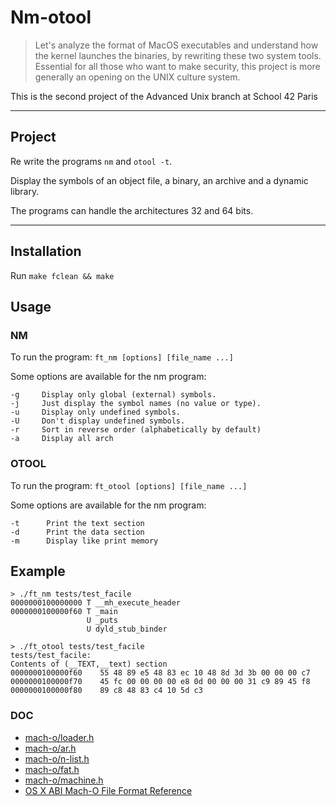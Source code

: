 # Nm-otool

> Let's analyze the format of MacOS executables and understand how the kernel launches the binaries, by rewriting these two system tools. Essential for all those who want to make security, this project is more generally an opening on the UNIX culture system.

This is the second project of the Advanced Unix branch at School 42 Paris

---

## Project

Re write the programs `nm` and `otool -t`.

Display the symbols of an object file, a binary, an archive and a dynamic library.

The programs can handle the architectures 32 and 64 bits.

---

## Installation

Run `make fclean && make`

## Usage

### NM

To run the program: `ft_nm [options] [file_name ...]`

Some options are available for the nm program:

    -g     Display only global (external) symbols.
    -j     Just display the symbol names (no value or type).
    -u     Display only undefined symbols.
    -U     Don't display undefined symbols.
    -r	   Sort in reverse order (alphabetically by default)
    -a	   Display all arch

### OTOOL

To run the program: `ft_otool [options] [file_name ...]`

Some options are available for the nm program:

    -t	    Print the text section
    -d		Print the data section
    -m		Display like print memory

## Example

```
> ./ft_nm tests/test_facile
0000000100000000 T __mh_execute_header
0000000100000f60 T _main
                 U _puts
                 U dyld_stub_binder
```

```
> ./ft_otool tests/test_facile
tests/test_facile:
Contents of (__TEXT,__text) section
0000000100000f60	55 48 89 e5 48 83 ec 10 48 8d 3d 3b 00 00 00 c7
0000000100000f70	45 fc 00 00 00 00 e8 0d 00 00 00 31 c9 89 45 f8
0000000100000f80	89 c8 48 83 c4 10 5d c3
```

### DOC

- [mach-o/loader.h](https://opensource.apple.com/source/xnu/xnu-792/EXTERNAL_HEADERS/mach-o/loader.h)
- [mach-o/ar.h](https://opensource.apple.com/source/xnu/xnu-1228/EXTERNAL_HEADERS/ar.h.auto.html)
- [mach-o/n-list.h](https://opensource.apple.com/source/xnu/xnu-201/EXTERNAL_HEADERS/mach-o/nlist.h.auto.html)
- [mach-o/fat.h](https://opensource.apple.com/source/xnu/xnu-344/EXTERNAL_HEADERS/mach-o/fat.h)
- [mach-o/machine.h](https://opensource.apple.com/source/xnu/xnu-4570.41.2/osfmk/mach/machine.h.auto.html)
- [OS X ABI Mach-O File Format Reference](https://github.com/aidansteele/osx-abi-macho-file-format-reference)
